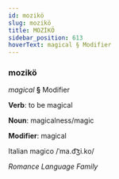 ```yaml
---
id: mozikö
slug: mozikö
title: MOZİKÖ
sidebar_position: 613
hoverText: magical § Modifier
---
```


### mozikö

*magical* **§** Modifier

**Verb**: to be magical

**Noun**: magicalness/magic

**Modifier**: magical

Italian magico /ˈma.d͡ʒi.ko/

*Romance Language Family*